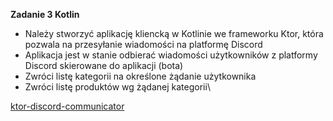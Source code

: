 **Zadanie 3 Kotlin**

* Należy stworzyć aplikację kliencką w Kotlinie we frameworku Ktor, która pozwala na przesyłanie wiadomości na platformę Discord
* Aplikacja jest w stanie odbierać wiadomości użytkowników z platformy Discord skierowane do aplikacji (bota)
* Zwróci listę kategorii na określone żądanie użytkownika
* Zwróci listę produktów wg żądanej kategorii\

[ktor-discord-communicator](https://github.com/PiotrStoklosa/ktor-discord-communicator)